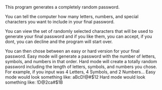 This program generates a completely random password. 

You can tell the computer how many letters, numbers, and special characters you want to include in your final password. 

You can view the set of randomly selected characters that will be used to generate your final password and if you like them, you can accept,
if you dont, you can decline and the program will start over.

You can then chose between an easy or hard version for your final password. 
Easy mode will generate a password with the number of letters, symbols, and numbers in that order. 
Hard mode will create a totally random password including the length of letters, symbols, and numbers you chose.
For example, if you input was 4 Letters, 4 Symbols, and 2 Numbers...
  Easy mode would look something like: aBcD!@#$12
  Hard mode would look something like: !D@2ca#$1B
